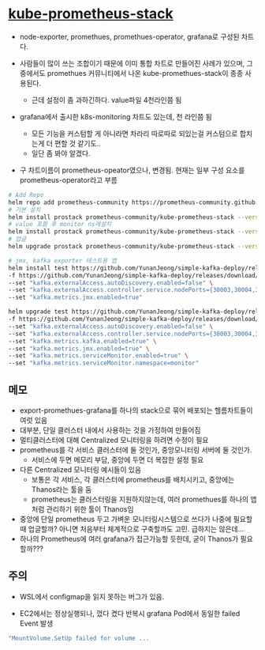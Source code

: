 # [kube-prometheus-stack](https://artifacthub.io/packages/helm/prometheus-community/kube-prometheus-stack?modal=install)

- node-exporter, promethues, promethues-operator, grafana로 구성된 차트다.
- 사람들이 많이 쓰는 조합이기 때문에 이미 통합 차트로 만들어진 사례가 있으며, 그 중에서도 promethues 커뮤니티에서 나온 kube-promethues-stack이 종종 사용된다.
  - 근데 설정이 좀 과하긴하다. value파일 4천라인쯤 됨
- grafana에서 출시한 k8s-monitoring 차트도 있는데, 천 라인쯤 됨
  - 모든 기능을 커스텀할 게 아니라면 차라리 따로따로 되있는걸 커스텀으로 합치는게 더 편할 것 같기도..
  - 일단 좀 봐야 알겠다.

- 구 차트이름이 prometheus-opeator였으나, 변경됨. 현재는 일부 구성 요소를 prometheus-operator라고 부름

```sh
# Add Repo
helm repo add prometheus-community https://prometheus-community.github.io/helm-charts
# 기본 설치
helm install prostack prometheus-community/kube-prometheus-stack --version 54.2.2
# value 포함 후 monitor ns에설치
helm install prostack prometheus-community/kube-prometheus-stack --version 54.2.2 -n monitor -f myvalue.yaml
# 업글
helm upgrade prostack prometheus-community/kube-prometheus-stack --version 54.2.2 -n monitor -f myvalue.yaml

# jmx, kafka exporter 테스트용 앱
helm install test https://github.com/YunanJeong/simple-kafka-deploy/releases/download/v2.0.3/skafka-2.0.3.tgz \
-f https://github.com/YunanJeong/simple-kafka-deploy/releases/download/v2.0.3/kraft-multi.yaml \
--set "kafka.externalAccess.autoDiscovery.enabled=false" \
--set "kafka.externalAccess.controller.service.nodePorts={30003,30004,30005}" \
--set "kafka.metrics.jmx.enabled=true"

helm upgrade test https://github.com/YunanJeong/simple-kafka-deploy/releases/download/v2.0.3/skafka-2.0.3.tgz \
-f https://github.com/YunanJeong/simple-kafka-deploy/releases/download/v2.0.3/kraft-multi.yaml \
--set "kafka.externalAccess.autoDiscovery.enabled=false" \
--set "kafka.externalAccess.controller.service.nodePorts={30003,30004,30005}" \
--set "kafka.metrics.kafka.enabled=true" \
--set "kafka.metrics.jmx.enabled=true" \
--set "kafka.metrics.serviceMonitor.enabled=true" \
--set "kafka.metrics.serviceMonitor.namespace=monitor"

```

## 메모

- export-promethues-grafana를 하나의 stack으로 묶어 배포되는 헬름차트들이 여럿 있음
- 대부분, 단일 클러스터 내에서 사용하는 것을 가정하여 만들어짐
- 멀티클러스터에 대해 Centralized 모니터링을 하려면 수정이 필요
- prometheus를 각 서비스 클러스터에 둘 것인가, 중앙모니터링 서버에 둘 것인가.
  - 서비스에 두면 메모리 부담, 중앙에 두면 더 복잡한 설정 필요
- 다른 Centralized 모니터링 예시들이 있음
  - 보통은 각 서비스, 각 클러스터에 prometheus를 배치시키고, 중앙에는 Thanos라는 툴을 둠
  - prometheus는 클러스터링을 지원하지않는데, 여러 promethues를 하나의 앱처럼 관리하기 위한 툴이 Thanos임
- 중앙에 단일 prometheus 두고 가벼운 모니터링시스템으로 쓰다가 나중에 필요할 때 업글할까? 아니면 처음부터 체계적으로 구축할까도 고민. 급하지는 않은데...
- 하나의 Prometheus에 여러 grafana가 접근가능할 듯한데, 굳이 Thanos가 필요할까???

## 주의

- WSL에서 configmap을 읽지 못하는 버그가 있음.

- EC2에서는 정상실행되나, 껐다 켰다 반복시 grafana Pod에서 동일한 failed Event 발생

```sh
"MountVolume.SetUp failed for volume ...
```
